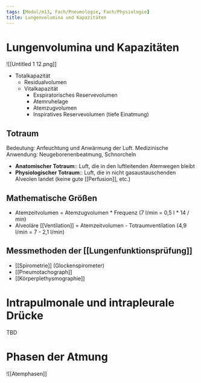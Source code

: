 ```yaml
---
tags: [Modul/m13, Fach/Pneumologie, Fach/Physiologie]
title: Lungenvolumina und Kapazitäten
---
```

# Lungenvolumina und Kapazitäten

![[Untitled 1 12.png]]
- Totalkapazität
    - Residualvolumen
    - Vitalkapazität
        - Exspiratorisches Reservevolumen
        - Atemruhelage
        - Atemzugvolumen
        - Inspiratives Reservevolumen (tiefe Einatmung)

## Totraum

Bedeutung: Anfeuchtung und Anwärmung der Luft. Medizinische Anwendung: Neugeborenenbeatmung, Schnorcheln

- **Anatomischer Totraum**:: Luft, die in den luftleitenden Atemwegen bleibt
- **Physiologischer Totraum**:: Luft, die in nicht gasaustauschenden Alveolen landet (keine gute [[Perfusion]], etc.)

## Mathematische Größen

- Atemzeitvolumen = Atemzugvolumen * Frequenz (7 l/min = 0,5 l * 14 / min)
- Alveoläre [[Ventilation]] = Atemzeitvolumen - Totraumventilation (4,9 l/min = 7 - 2,1 l/min)

## Messmethoden der [[Lungenfunktionsprüfung]]
- [[Spirometrie]] (Glockenspirometer)
- [[Pneumotachograph]]
- [[Körperplethysmographie]]

# Intrapulmonale und intrapleurale Drücke
TBD


# Phasen der Atmung
![[Atemphasen]]

